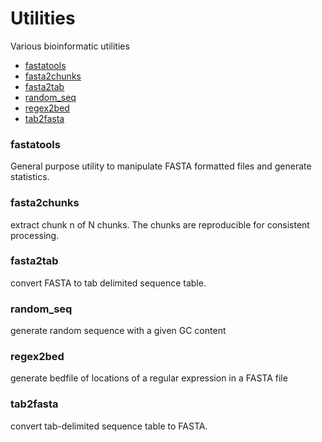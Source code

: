 # Utilities
Various bioinformatic utilities

* [fastatools](#fastatools)
* [fasta2chunks](#fasta2chunks)
* [fasta2tab](#fasta2tab)
* [random_seq](#random_seq)
* [regex2bed](#regex2bed)
* [tab2fasta](#tab2fasta)

### fastatools
General purpose utility to manipulate FASTA formatted files and generate statistics.  

### fasta2chunks
extract chunk n of N chunks.  The chunks are reproducible for consistent processing.  

### fasta2tab
convert FASTA to tab delimited sequence table.    

### random_seq
generate random sequence with a given GC content

### regex2bed
generate bedfile of locations of a regular expression in a FASTA file

### tab2fasta
convert tab-delimited sequence table to FASTA.  

